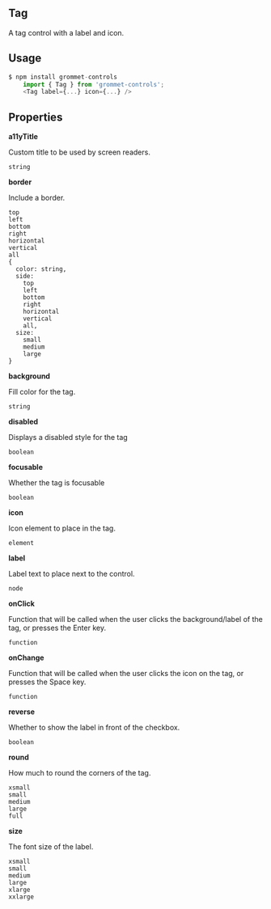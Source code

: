 ## Tag
A tag control with a label and icon.

## Usage

```javascript
$ npm install grommet-controls 
    import { Tag } from 'grommet-controls';
    <Tag label={...} icon={...} />
```

## Properties

**a11yTitle**

Custom title to be used by screen readers.

```
string
```

**border**

Include a border.

```
top
left
bottom
right
horizontal
vertical
all
{
  color: string,
  side: 
    top
    left
    bottom
    right
    horizontal
    vertical
    all,
  size: 
    small
    medium
    large
}
```

**background**

Fill color for the tag.

```
string
```

**disabled**

Displays a disabled style for the tag

```
boolean
```

**focusable**

Whether the tag is focusable

```
boolean
```

**icon**

Icon element to place in the tag.

```
element
```

**label**

Label text to place next to the control.

```
node
```

**onClick**

Function that will be called when the user clicks the background/label of the tag, or presses the Enter key.

```
function
```

**onChange**

Function that will be called when the user clicks the icon on the tag, or presses the Space key.

```
function
```

**reverse**

Whether to show the label in front of the checkbox.

```
boolean
```

**round**

How much to round the corners of the tag.

```
xsmall
small
medium
large
full
```

**size**

The font size of the label.

```
xsmall
small
medium
large
xlarge
xxlarge
```
  